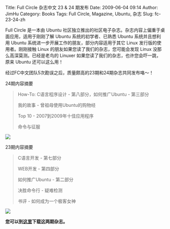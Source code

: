 Title: Full Circle 杂志中文 23 & 24 期发布 
Date: 2009-06-04 09:14
Author: JimHu
Category: Books
Tags: Full Circle, Magazine, Ubuntu, 杂志
Slug: fc-23-24-zh

Full Circle 是一本由 Ubuntu
社区独立推出的社区电子杂志。杂志内容上偏重于桌面应用，适用于刚刚了解
Ubuntu 系统的初学者、已熟悉 Ubuntu 系统并且想利用 Ubuntu
系统进一步开展工作的朋友，部分内容适用于其它 Linux
发行版的使用者。刚刚接触 Linux 的朋友如果您读了我们的杂志，您可能会发现
Linux 没那么高深莫测。已经是老鸟的 Linuxer
如果您读了我们的杂志，也许您会吓一跳，原来 Ubuntu 还可以这么用！  

经过FC中文团队5次勘误之后，质量颇高的23期和24期杂志共同发布咯～！

24期内容摘要

> How-To: C语言程序设计 - 第八部分，如何推广Ubuntu - 第三部分  
>   
>  我的故事 - 曾祖母使用Ubuntu的购物经  
>   
>  Top 10 - 2007到2009年十佳应用程序  
>   
>  命令与征服  

![](http://www.freeearth.org.cn/wp-content/uploads/2009/06/issue24-300x212.png)

23期内容摘要

> C语言开发 - 第七部分  
>   
>  WEB开发 - 第四部分  
>   
>  如何推广Ubuntu - 第二部分  
>   
>  决胜命令行 - 疑难检测  
>   
>  书评 - 如何成为一个极客女神  

![](http://www.freeearth.org.cn/wp-content/uploads/2009/06/issue23_zh_cn-300x211.png)

**您可以到[这里](http://www.freeearth.org.cn/)下载这两期杂志。**
